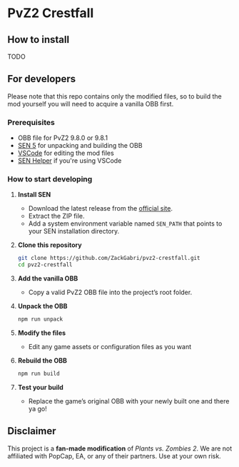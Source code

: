 # PvZ2 Crestfall

## How to install

TODO

## For developers

Please note that this repo contains only the modified files, so to build the mod yourself you will need to acquire a vanilla OBB first.

### Prerequisites

-   OBB file for PvZ2 9.8.0 or 9.8.1
-   [SEN 5](https://harumazzz.github.io/Sen.Environment/) for unpacking and building the OBB
-   [VSCode](https://code.visualstudio.com/) for editing the mod files
-   [SEN Helper](https://harumazzz.github.io/Sen.Environment/extension) if you're using VSCode

### How to start developing

1. **Install SEN**

    - Download the latest release from the [official site](https://harumazzz.github.io/Sen.Environment/).
    - Extract the ZIP file.
    - Add a system environment variable named `SEN_PATH` that points to your SEN installation directory.

2. **Clone this repository**

    ```bash
    git clone https://github.com/ZackGabri/pvz2-crestfall.git
    cd pvz2-crestfall
    ```

3. **Add the vanilla OBB**

    - Copy a valid PvZ2 OBB file into the project’s root folder.

4. **Unpack the OBB**

    ```bash
    npm run unpack
    ```

5. **Modify the files**

    - Edit any game assets or configuration files as you want

6. **Rebuild the OBB**

    ```bash
    npm run build
    ```

7. **Test your build**
    - Replace the game’s original OBB with your newly built one and there ya go!

## Disclaimer

This project is a **fan-made modification** of _Plants vs. Zombies 2_.
We are not affiliated with PopCap, EA, or any of their partners.
Use at your own risk.
